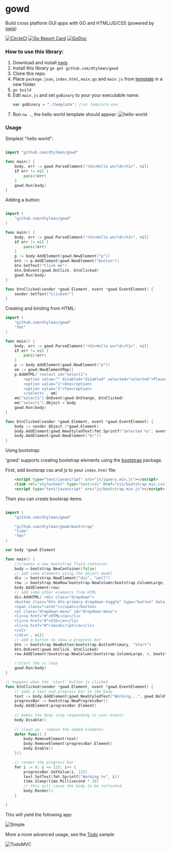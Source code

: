 # gowd

Build cross platform GUI apps with GO and HTML/JS/CSS (powered by [nwjs](https://nwjs.io/))

[![CircleCI](https://circleci.com/gh/dtylman/gowd.svg?style=svg)](https://circleci.com/gh/dtylman/gowd)
[![Go Report Card](https://goreportcard.com/badge/github.com/dtylman/gowd)](https://goreportcard.com/report/github.com/dtylman/gowd)
[![GoDoc](https://godoc.org/github.com/dtylman/gowd?status.svg)](http://godoc.org/github.com/dtylman/gowd)

### How to use this library:

1. Download and install [nwjs](https://nwjs.io/)
1. Install this library `go get github.com/dtylman/gowd`
1. Clone this repo.
1. Place `package.json`, `index.html`, `main.go` and `main.js` from [template](cmd/template/) in a new folder. 
1. `go build`
1. Edit `main.js` and set `goBinary` to your your executable name:
    ```javascript
    var goBinary = "./template"; //or template.exe
    ```
1. Run `nw .`, the hello world template should appear:
![hello-world](cmd/template/hello-world.png)

### Usage

Simplest "hello world":
```go

import "github.com/dtylman/gowd"

func main() {
	body, err := gowd.ParseElement("<h1>Hello world</h1>", nil)
	if err != nil {
		panic(err)
	}
	gowd.Run(body)
}

```

Adding a button:

```go

import (
	"github.com/dtylman/gowd"
)

func main() {
	body, err := gowd.ParseElement("<h1>Hello world</h1>", nil)
	if err != nil {
		panic(err)
	}
	p := body.AddElement(gowd.NewElement("p"))
	btn := p.AddElement(gowd.NewElement("button"))
	btn.SetText("Click me")
	btn.OnEvent(gowd.OnClick, btnClicked)
	gowd.Run(body)
}

func btnClicked(sender *gowd.Element, event *gowd.EventElement) {
	sender.SetText("Clicked!")
}
```

Creating and binding from HTML:
```go
import (
	"github.com/dtylman/gowd"
	"fmt"
)

func main() {
	body, err := gowd.ParseElement("<h1>Hello world</h1>", nil)
	if err != nil {
		panic(err)
	}
	p := body.AddElement(gowd.NewElement("p"))
	em := gowd.NewElementMap()
	p.AddHTML(`<select id="select1">
		<option value="" disabled="disabled" selected="selected">Please select a name</option>
		<option value="1">One</option>
		<option value="2">Two</option>
		</select>`, em)
	em["select1"].OnEvent(gowd.OnChange, btnClicked)
	em["select1"].Object = body
	gowd.Run(body)
}

func btnClicked(sender *gowd.Element, event *gowd.EventElement) {
	body := sender.Object.(*gowd.Element)
	body.AddElement(gowd.NewStyledText(fmt.Sprintf("Selected %s", event.GetValue()), gowd.BoldText))
	body.AddElement(gowd.NewElement("br"))
}
```

Using bootstrap:

'gowd' supports creating bootstrap elements using the [bootstrap](bootstrap/) package.

First, add bootsrap css and js to your `index.html` file:
```html
    <script type="text/javascript" src="js/jquery.min.js"></script>
    <link rel="stylesheet" type="text/css" href="css/bootstrap.min.css"/>
    <script type="text/javascript" src="js/bootstrap.min.js"></script>
```

Then you can create bootsrap items:

```go

import (
	"github.com/dtylman/gowd"

	"github.com/dtylman/gowd/bootstrap"
	"time"
	"fmt"
)

var body *gowd.Element

func main() {
	//creates a new bootstrap fluid container
	body = bootstrap.NewContainer(false)
	// add some elements using the object model
	div := bootstrap.NewElement("div", "well")
	row := bootstrap.NewRow(bootstrap.NewColumn(bootstrap.ColumnLarge, 6, div))
	body.AddElement(row)
	// add some other elements from HTML
	div.AddHTML(`<div class="dropdown">
	<button class="btn btn-primary dropdown-toggle" type="button" data-toggle="dropdown">Dropdown Example
	<span class="caret"></span></button>
	<ul class="dropdown-menu" id="dropdown-menu">
	<li><a href="#">HTML</a></li>
	<li><a href="#">CSS</a></li>
	<li><a href="#">JavaScript</a></li>
	</ul>
	</div>`, nil)
	// add a button to show a progress bar
	btn := bootstrap.NewButton(bootstrap.ButtonPrimary, "Start")
	btn.OnEvent(gowd.OnClick, btnClicked)
	row.AddElement(bootstrap.NewColumn(bootstrap.ColumnLarge, 4, bootstrap.NewElement("div", "well", btn)))

	//start the ui loop
	gowd.Run(body)
}

// happens when the 'start' button is clicked
func btnClicked(sender *gowd.Element, event *gowd.EventElement) {
	// adds a text and progress bar to the body 
	text := body.AddElement(gowd.NewStyledText("Working...", gowd.BoldText))
	progressBar := bootstrap.NewProgressBar()
	body.AddElement(progressBar.Element)
	
	// makes the body stop responding to user events
	body.Disable()
	
	// clean up - remove the added elements
	defer func() {
		body.RemoveElement(text)
		body.RemoveElement(progressBar.Element)
		body.Enable()
	}()

	// render the progress bar
	for i := 0; i <= 123; i++ {
		progressBar.SetValue(i, 123)
		text.SetText(fmt.Sprintf("Working %v", i))
		time.Sleep(time.Millisecond * 20)
		// this will cause the body to be refreshed
		body.Render()
	}

}
```

This will yield the following app:

![Simple](docs/template.gif)

More a more advanced usage, see the [Todo](cmd/todomvc/readme.md) sample

![TodoMVC](docs/todomvc.gif)

